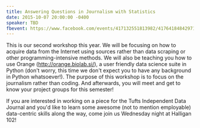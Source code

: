 ```yaml
---
title: Answering Questions in Journalism with Statistics
date: 2015-10-07 20:00:00 -0400
speaker: TBD
fbevent: https://www.facebook.com/events/417132551813982/417641848429719/
---
```


This is our second workshop this year. We will be focusing on how to acquire data from the Internet using sources rather than data scraping or other programming-intensive methods. We will also be teaching you how to use Orange (http://orange.biolab.si/), a user friendly data science suite in Python (don't worry, this time we don't expect you to have any background in Python whatsoever!). The purpose of this workshop is to focus on the journalism rather than coding. And afterwards, you will meet and get to know your project groups for this semester!

If you are interested in working on a piece for the Tufts Independent Data Journal and you'd like to learn some awesome (not to mention employable) data-centric skills along the way, come join us Wednesday night at Halligan 102!
